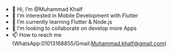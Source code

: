 - 👋 Hi, I’m @Muhammad Khalf
- 👀 I’m interested in Mobile Development with Flutter
- 🌱 I’m currently learning Flutter & Node.js
- 💞️ I’m looking to collaborate on develop more Apps
- 📫 How to reach me (WhatsApp:01013168855/Gmail:Muhammad.khalf@gmail.com)

<!---
Mohamzeem/Mohamzeem is a ✨ special ✨ repository because its `README.md` (this file) appears on your GitHub profile.
You can click the Preview link to take a look at your changes.
--->
